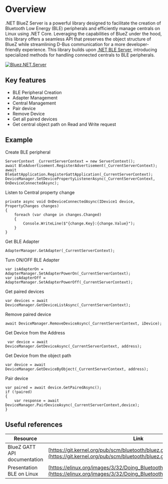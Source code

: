 # Overview

.NET BlueZ Server is a powerful library designed to facilitate the creation of Bluetooth Low Energy (BLE) peripherals and efficiently manage centrals on Linux using .NET Core. Leveraging the capabilities of BlueZ under the hood, this library offers a seamless API that preserves the object structure of BlueZ while streamlining D-Bus communication for a more developer-friendly experience.
 This library builds upon [.NET BLE Server](https://github.com/phylomeno/dotnet-ble-server), introducing specialized methods for handling connected centrals to BLE peripherals.
 
[![Bluez.NET.Server](https://img.shields.io/nuget/v/Bluez.NET.Server)](Bluez.NET.Server)

## Key features
- BLE Peripheral Creation
- Adapter Management
- Central Management
- Pair device
- Remove Device
- Get all paired devices
- Get central object path on Read and Write request

## Example


Create BLE peripheral

```
ServerContext _CurrentServerContext = new ServerContext();
await BleAdvertisement.RegisterAdvertisement(_CurrentServerContext);
await BleGattApplication.RegisterGattApplication(_CurrentServerContext);
DeviceManager.SetDevicePropertyListenerAsync(_CurrentServerContext, OnDeviceConnectedAsync);
```

Listen to Central property change

```
private async void OnDeviceConnectedAsync(IDevice1 device, PropertyChanges changes)
{
    foreach (var change in changes.Changed)
    {
        Console.WriteLine($"{change.Key}:{change.Value}");                  
    }
}
```

Get BLE Adapter 

```
AdapterManager.GetAdapter(_CurrentServerContext);
```

Turn ON/OFF BLE Adapter

```
var isAdapterOn = AdapterManager.SetAdapterPowerOn(_CurrentServerContext);
var isAdapterOff = AdapterManager.SetAdapterPowerOff(_CurrentServerContext);
```

Get paired devices

```
var devices = await DeviceManager.GetDeviceListAsync(_CurrentServerContext);
```

Remove paired device

```
await DeviceManager.RemoveDeviceAsync(_CurrentServerContext, iDevice);
```

Get Device from the Address

```
 var device = await DeviceManager.GetDeviceAsync(_CurrentServerContext, address);
```

Get Device from the object path

```
var device = await DeviceManager.GetDeviceByObject(_CurrentServerContext, address);
```

Pair device

```
var paired = await device.GetPairedAsync();
if (!paired)
{
    var response = await DeviceManager.PairDeviceAsync(_CurrentServerContext,device);
}
```

## Useful references
| Resource                                | Link                                                                                           |
|-----------------------------------------|------------------------------------------------------------------------------------------------|
| BlueZ GATT API documentation            | [https://git.kernel.org/pub/scm/bluetooth/bluez.git/tree/doc/gatt-api.txt](https://git.kernel.org/pub/scm/bluetooth/bluez.git/tree/doc/gatt-api.txt) |
| Presentation BLE on Linux               | [https://elinux.org/images/3/32/Doing_Bluetooth_Low_Energy_on_Linux.pdf](https://elinux.org/images/3/32/Doing_Bluetooth_Low_Energy_on_Linux.pdf)       |
